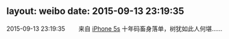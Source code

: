 layout: weibo
date: 2015-09-13 23:19:35
---
<meta name="referrer" content="no-referrer" />

2015-09-13 23:19:35  &nbsp;&nbsp;&nbsp;&nbsp;&nbsp;&nbsp; 来自 <a href="sinaweibo://customweibosource" rel="nofollow">iPhone 5s</a>
十年码畜身落单，树犹如此人何堪…… ​​​
